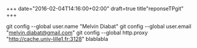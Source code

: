 +++
date="2016-02-04T14:16:00+02:00"
draft=true
title"reponseTPgit"
+++

git config --global user.name "Melvin Diabat"
git config --global user.email "melvin.diabat@gmail.com"
git config --global http.proxy "http://cache.univ-lille1.fr:3128"
blablabla
